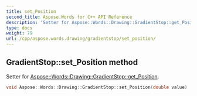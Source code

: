 ```yaml
---
title: set_Position
second_title: Aspose.Words for C++ API Reference
description: 'Setter for Aspose::Words::Drawing::GradientStop::get_Position.'
type: docs
weight: 79
url: /cpp/aspose.words.drawing/gradientstop/set_position/
---
```

## GradientStop::set_Position method


Setter for [Aspose::Words::Drawing::GradientStop::get_Position](../get_position/).

```cpp
void Aspose::Words::Drawing::GradientStop::set_Position(double value)
```

